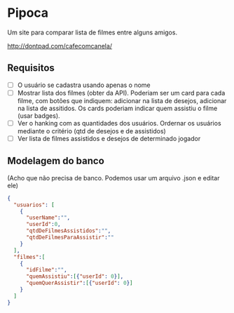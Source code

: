 # Pipoca
Um site para comparar lista de filmes entre alguns amigos.

http://dontpad.com/cafecomcanela/

## Requisitos
- [ ] O usuário se cadastra usando apenas o nome
- [ ] Mostrar lista dos filmes (obter da API). Poderiam ser um card para cada filme, com botôes que indiquem: adicionar na lista de desejos, adicionar na lista de assitidos. Os cards poderiam indicar quem assistiu o filme (usar badges).
- [ ] Ver o hanking com as quantidades dos usuários. Ordernar os usuários mediante o critério (qtd de desejos e de assistidos)
- [ ] Ver lista de filmes assistidos e desejos de determinado jogador

## Modelagem do banco
(Acho que não precisa de banco. Podemos usar um arquivo .json e editar ele)
```json
{
  "usuarios": [
    {
      "userName":"",
      "userId":0,
      "qtdDeFilmesAssistidos":"",
      "qtdDeFilmesParaAssistir":""
    }
  ],
  "filmes":[
    {
      "idFilme":"",
      "quemAssistiu":[{"userId": 0}],
      "quemQuerAssistir":[{"userId": 0}]
    }
  ]
}
```